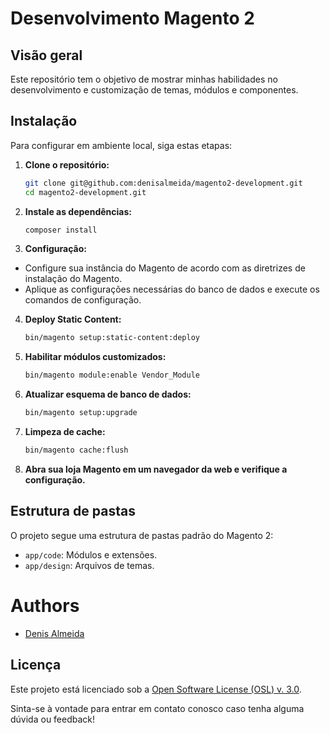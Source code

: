 # Desenvolvimento Magento 2

## Visão geral

Este repositório tem o objetivo de mostrar minhas habilidades no desenvolvimento e customização de temas, módulos e componentes.

## Instalação

Para configurar em ambiente local, siga estas etapas:

1. **Clone o repositório:**
   ```bash
   git clone git@github.com:denisalmeida/magento2-development.git
   cd magento2-development.git
   ```

2. **Instale as dependências:**
   ```bash
   composer install
   ```

3. **Configuração:**
- Configure sua instância do Magento de acordo com as diretrizes de instalação do Magento.
- Aplique as configurações necessárias do banco de dados e execute os comandos de configuração.

4. **Deploy Static Content:**
   ```bash
   bin/magento setup:static-content:deploy
   ```

5. **Habilitar módulos customizados:**
   ```bash
   bin/magento module:enable Vendor_Module
   ```

6. **Atualizar esquema de banco de dados:**
   ```bash
   bin/magento setup:upgrade
   ```

7. **Limpeza de cache:**
   ```bash
   bin/magento cache:flush
   ```

8. **Abra sua loja Magento em um navegador da web e verifique a configuração.**

## Estrutura de pastas

O projeto segue uma estrutura de pastas padrão do Magento 2:

- `app/code`: Módulos e extensões.
- `app/design`: Arquivos de temas.

# Authors

*   [Denis Almeida](https://denisalmeida.com)

## Licença

Este projeto está licenciado sob a [Open Software License (OSL) v. 3.0](LICENSE).

Sinta-se à vontade para entrar em contato conosco caso tenha alguma dúvida ou feedback!
